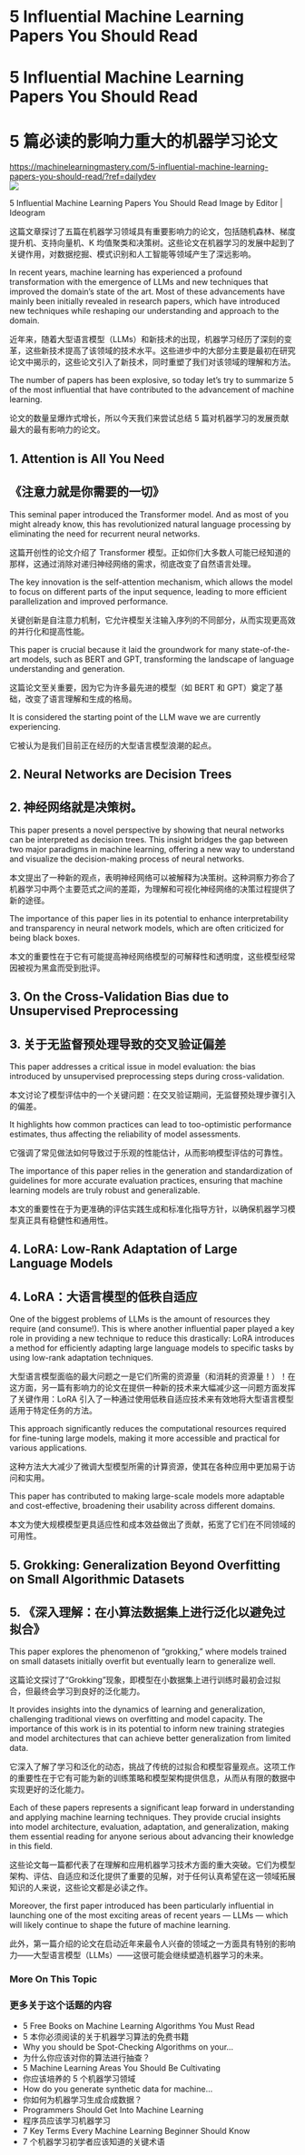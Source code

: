 
5 Influential Machine Learning Papers You Should Read
=====================================================

# 5 Influential Machine Learning Papers You Should Read

# 5 篇必读的影响力重大的机器学习论文
  
https://machinelearningmastery.com/5-influential-machine-learning-papers-you-should-read/?ref=dailydev  
![](https://machinelearningmastery.com/wp-content/uploads/2024/08/5-influential-ml-papers.jpeg)

5 Influential Machine Learning Papers You Should Read
Image by Editor | Ideogram

这篇文章探讨了五篇在机器学习领域具有重要影响力的论文，包括随机森林、梯度提升机、支持向量机、K 均值聚类和决策树。这些论文在机器学习的发展中起到了关键作用，对数据挖掘、模式识别和人工智能等领域产生了深远影响。

In recent years, machine learning has experienced a profound transformation with the emergence of LLMs and new techniques that improved the domain’s state of the art. Most of these advancements have mainly been initially revealed in research papers, which have introduced new techniques while reshaping our understanding and approach to the domain.

近年来，随着大型语言模型（LLMs）和新技术的出现，机器学习经历了深刻的变革，这些新技术提高了该领域的技术水平。这些进步中的大部分主要是最初在研究论文中揭示的，这些论文引入了新技术，同时重塑了我们对该领域的理解和方法。

The number of papers has been explosive, so today let’s try to summarize 5 of the most influential that have contributed to the advancement of machine learning.

论文的数量呈爆炸式增长，所以今天我们来尝试总结 5 篇对机器学习的发展贡献最大的最有影响力的论文。  
## 1. Attention is All You Need  
## 《注意力就是你需要的一切》

This seminal paper introduced the Transformer model. And as most of you might already know, this has revolutionized natural language processing by eliminating the need for recurrent neural networks.

这篇开创性的论文介绍了 Transformer 模型。正如你们大多数人可能已经知道的那样，这通过消除对递归神经网络的需求，彻底改变了自然语言处理。

The key innovation is the self-attention mechanism, which allows the model to focus on different parts of the input sequence, leading to more efficient parallelization and improved performance.

关键创新是自注意力机制，它允许模型关注输入序列的不同部分，从而实现更高效的并行化和提高性能。

This paper is crucial because it laid the groundwork for many state-of-the-art models, such as BERT and GPT, transforming the landscape of language understanding and generation.

这篇论文至关重要，因为它为许多最先进的模型（如 BERT 和 GPT）奠定了基础，改变了语言理解和生成的格局。

It is considered the starting point of the LLM wave we are currently experiencing.

它被认为是我们目前正在经历的大型语言模型浪潮的起点。  
## 2. Neural Networks are Decision Trees  
## 2. 神经网络就是决策树。

This paper presents a novel perspective by showing that neural networks can be interpreted as decision trees. This insight bridges the gap between two major paradigms in machine learning, offering a new way to understand and visualize the decision-making process of neural networks.

本文提出了一种新的观点，表明神经网络可以被解释为决策树。这种洞察力弥合了机器学习中两个主要范式之间的差距，为理解和可视化神经网络的决策过程提供了新的途径。

The importance of this paper lies in its potential to enhance interpretability and transparency in neural network models, which are often criticized for being black boxes.

本文的重要性在于它有可能提高神经网络模型的可解释性和透明度，这些模型经常因被视为黑盒而受到批评。  
## 3. On the Cross-Validation Bias due to Unsupervised Preprocessing  
## 3. 关于无监督预处理导致的交叉验证偏差

This paper addresses a critical issue in model evaluation: the bias introduced by unsupervised preprocessing steps during cross-validation.

本文讨论了模型评估中的一个关键问题：在交叉验证期间，无监督预处理步骤引入的偏差。

It highlights how common practices can lead to too-optimistic performance estimates, thus affecting the reliability of model assessments.

它强调了常见做法如何导致过于乐观的性能估计，从而影响模型评估的可靠性。

The importance of this paper relies in the generation and standardization of guidelines for more accurate evaluation practices, ensuring that machine learning models are truly robust and generalizable.

本文的重要性在于为更准确的评估实践生成和标准化指导方针，以确保机器学习模型真正具有稳健性和通用性。  
## 4. LoRA: Low-Rank Adaptation of Large Language Models  
## 4. LoRA：大语言模型的低秩自适应

One of the biggest problems of LLMs is the amount of resources they require (and consume!). This is where another influential paper played a key role in providing a new technique to reduce this drastically: LoRA introduces a method for efficiently adapting large language models to specific tasks by using low-rank adaptation techniques.

大型语言模型面临的最大问题之一是它们所需的资源量（和消耗的资源量！）！在这方面，另一篇有影响力的论文在提供一种新的技术来大幅减少这一问题方面发挥了关键作用：LoRA 引入了一种通过使用低秩自适应技术来有效地将大型语言模型适用于特定任务的方法。

This approach significantly reduces the computational resources required for fine-tuning large models, making it more accessible and practical for various applications.

这种方法大大减少了微调大型模型所需的计算资源，使其在各种应用中更加易于访问和实用。

This paper has contributed to making large-scale models more adaptable and cost-effective, broadening their usability across different domains.

本文为使大规模模型更具适应性和成本效益做出了贡献，拓宽了它们在不同领域的可用性。  
## 5. Grokking: Generalization Beyond Overfitting on Small Algorithmic Datasets  
## 5. 《深入理解：在小算法数据集上进行泛化以避免过拟合》

This paper explores the phenomenon of “grokking,” where models trained on small datasets initially overfit but eventually learn to generalize well.

这篇论文探讨了“Grokking”现象，即模型在小数据集上进行训练时最初会过拟合，但最终会学习到良好的泛化能力。

It provides insights into the dynamics of learning and generalization, challenging traditional views on overfitting and model capacity. The importance of this work is in its potential to inform new training strategies and model architectures that can achieve better generalization from limited data.

它深入了解了学习和泛化的动态，挑战了传统的过拟合和模型容量观点。这项工作的重要性在于它有可能为新的训练策略和模型架构提供信息，从而从有限的数据中实现更好的泛化能力。

Each of these papers represents a significant leap forward in understanding and applying machine learning techniques. They provide crucial insights into model architecture, evaluation, adaptation, and generalization, making them essential reading for anyone serious about advancing their knowledge in this field.

这些论文每一篇都代表了在理解和应用机器学习技术方面的重大突破。它们为模型架构、评估、自适应和泛化提供了重要的见解，对于任何认真希望在这一领域拓展知识的人来说，这些论文都是必读之作。

Moreover, the first paper introduced has been particularly influential in launching one of the most exciting areas of recent years — LLMs — which will likely continue to shape the future of machine learning.

此外，第一篇介绍的论文在启动近年来最令人兴奋的领域之一方面具有特别的影响力——大型语言模型（LLMs）——这很可能会继续塑造机器学习的未来。  
### More On This Topic  
### 更多关于这个话题的内容  

- 5 Free Books on Machine Learning Algorithms You Must Read
- 5 本你必须阅读的关于机器学习算法的免费书籍
- Why you should be Spot-Checking Algorithms on your…
- 为什么你应该对你的算法进行抽查？
- 5 Machine Learning Areas You Should Be Cultivating
- 你应该培养的 5 个机器学习领域
- How do you generate synthetic data for machine…
- 你如何为机器学习生成合成数据？
- Programmers Should Get Into Machine Learning
- 程序员应该学习机器学习
- 7 Key Terms Every Machine Learning Beginner Should Know
- 7 个机器学习初学者应该知道的关键术语
